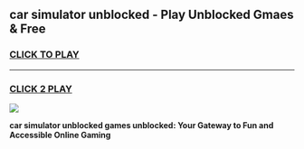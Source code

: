 
## car simulator unblocked - Play Unblocked Gmaes & Free
<h3>
<a href="https://news.freeplayer.one?title=car_simulator_unblocked&ref=16F">CLICK TO PLAY</a></h3>
<hr>

<h3>
<a href="https://news.freeplayer.one?title=car_simulator_unblocked&ref=16F">CLICK 2 PLAY</a>
  
</h3>

<a href="https://news.freeplayer.one?title=car_simulator_unblocked&ref=16F/"><img src="https://clearcache.store/games.png"></a>


**car simulator unblocked games unblocked: Your Gateway to Fun and Accessible Online Gaming**
